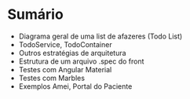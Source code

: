 # Sumário


- Diagrama geral de uma list de afazeres (Todo List)
- TodoService, TodoContainer
- Outros estratégias de arquitetura
- Estrutura de um arquivo .spec do front
- Testes com Angular Material
- Testes com Marbles
- Exemplos Amei, Portal do Paciente
